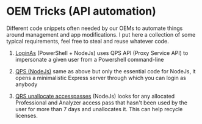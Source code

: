 # OEM Tricks (API automation)

Different code snippets often needed by our OEMs to automate things around management and app modifications. I put here a collection of some typical requirements, feel free to steal and reuse whatever code.

1) <a href="https://github.com/ChristofSchwarz/qs-OEM-tricks/tree/master/LoginAs">LoginAs</a> (PowerShell + NodeJs)
  uses QPS API (Proxy Service API) to impersonate a given user from a Powershell command-line 
  
2) <a href="https://github.com/ChristofSchwarz/qs-OEM-tricks/tree/master/QPS%20SessionAPI">QPS (NodeJs)</a> same as above but only the essential code for NodeJs, it opens a minimalistic Express server through which you can login as    anybody

3) <a href="https://github.com/ChristofSchwarz/qs-OEM-tricks/tree/master/QRS%20NodeJs">QRS unallocate accesspasses</a> (NodeJs) looks for any allocated Professional and Analyzer access pass that hasn't been used by the user for  more than 7 days and unallocates it. This can help recycle licenses.


